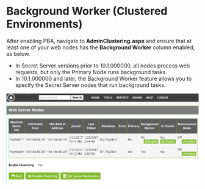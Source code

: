 [title]: # (Background Worker)
[tags]: # (Privileged Behavior Analytics,PBA,Background Worker,Cluster)
[priority]: # (3060)

# Background Worker (Clustered Environments)

After enabling PBA, navigate to **AdminClustering.aspx** and ensure that at least one of your web nodes has the **Background Worker** column enabled, as below.

* In Secret Server versions prior to 10.1.000000, all nodes process web requests, but only the Primary Node runs background tasks.
* In 10.1.000000 and later, the Background Worker feature allows you to specify the Secret Server nodes that run background tasks.

![alt](images/d36a754a8b18d6dcb3a722a8ce287962.jpg)
